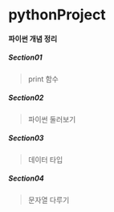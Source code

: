 # pythonProject

#### 파이썬 개념 정리

##### Section01
> print 함수

##### Section02
> 파이썬 둘러보기

##### Section03
> 데이터 타입

##### Section04
> 문자열 다루기
